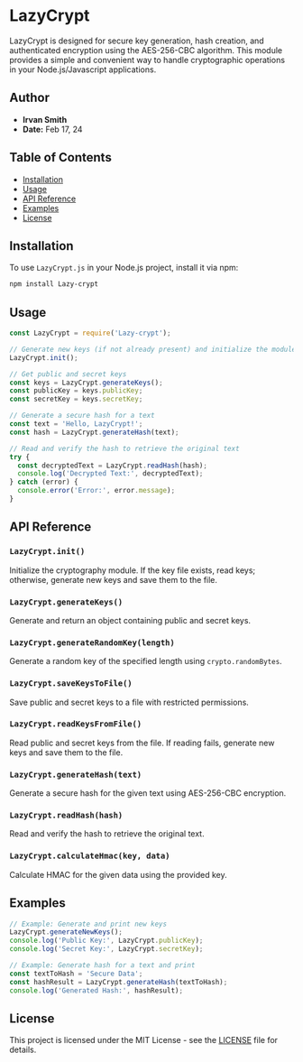 # LazyCrypt

LazyCrypt is designed for secure key generation, hash creation, and authenticated encryption using the AES-256-CBC algorithm. This module provides a simple and convenient way to handle cryptographic operations in your Node.js/Javascript applications.

## Author

- **Irvan Smith**
- **Date:** Feb 17, 24

## Table of Contents

- [Installation](#installation)
- [Usage](#usage)
- [API Reference](#api-reference)
- [Examples](#examples)
- [License](#license)

## Installation

To use `LazyCrypt.js` in your Node.js project, install it via npm:

```bash
npm install Lazy-crypt
```

## Usage

```javascript
const LazyCrypt = require('Lazy-crypt');

// Generate new keys (if not already present) and initialize the module
LazyCrypt.init();

// Get public and secret keys
const keys = LazyCrypt.generateKeys();
const publicKey = keys.publicKey;
const secretKey = keys.secretKey;

// Generate a secure hash for a text
const text = 'Hello, LazyCrypt!';
const hash = LazyCrypt.generateHash(text);

// Read and verify the hash to retrieve the original text
try {
  const decryptedText = LazyCrypt.readHash(hash);
  console.log('Decrypted Text:', decryptedText);
} catch (error) {
  console.error('Error:', error.message);
}
```

## API Reference

### `LazyCrypt.init()`

Initialize the cryptography module. If the key file exists, read keys; otherwise, generate new keys and save them to the file.

### `LazyCrypt.generateKeys()`

Generate and return an object containing public and secret keys.

### `LazyCrypt.generateRandomKey(length)`

Generate a random key of the specified length using `crypto.randomBytes`.

### `LazyCrypt.saveKeysToFile()`

Save public and secret keys to a file with restricted permissions.

### `LazyCrypt.readKeysFromFile()`

Read public and secret keys from the file. If reading fails, generate new keys and save them to the file.

### `LazyCrypt.generateHash(text)`

Generate a secure hash for the given text using AES-256-CBC encryption.

### `LazyCrypt.readHash(hash)`

Read and verify the hash to retrieve the original text.

### `LazyCrypt.calculateHmac(key, data)`

Calculate HMAC for the given data using the provided key.

## Examples

```javascript
// Example: Generate and print new keys
LazyCrypt.generateNewKeys();
console.log('Public Key:', LazyCrypt.publicKey);
console.log('Secret Key:', LazyCrypt.secretKey);
```

```javascript
// Example: Generate hash for a text and print
const textToHash = 'Secure Data';
const hashResult = LazyCrypt.generateHash(textToHash);
console.log('Generated Hash:', hashResult);
```

## License

This project is licensed under the MIT License - see the [LICENSE](LICENSE) file for details.
